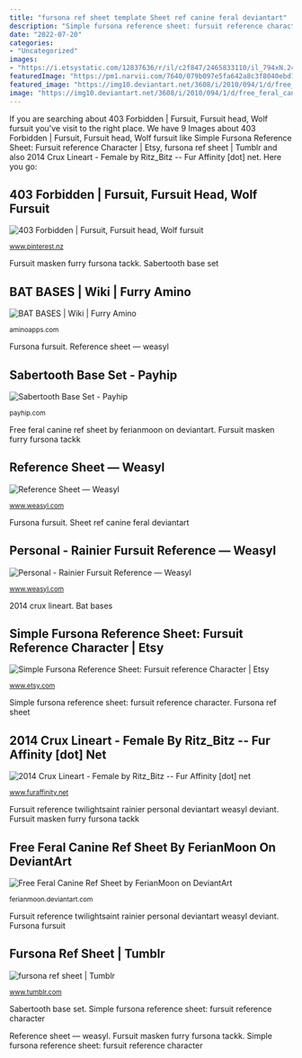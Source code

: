 ```yaml
---
title: "fursona ref sheet template Sheet ref canine feral deviantart"
description: "Simple fursona reference sheet: fursuit reference character"
date: "2022-07-20"
categories:
- "Uncategorized"
images:
- "https://i.etsystatic.com/12837636/r/il/c2f847/2465833110/il_794xN.2465833110_diwl.jpg"
featuredImage: "https://pm1.narvii.com/7640/079b097e5fa642a8c3f8040ebd1995da8dcd49d8r1-1100-638v2_hq.jpg"
featured_image: "https://img10.deviantart.net/3608/i/2010/094/1/d/free_feral_canine_ref_sheet_by_ferianmoon.png"
image: "https://img10.deviantart.net/3608/i/2010/094/1/d/free_feral_canine_ref_sheet_by_ferianmoon.png"
---
```


If you are searching about 403 Forbidden | Fursuit, Fursuit head, Wolf fursuit you've visit to the right place. We have 9 Images about 403 Forbidden | Fursuit, Fursuit head, Wolf fursuit like Simple Fursona Reference Sheet: Fursuit reference Character | Etsy, fursona ref sheet | Tumblr and also 2014 Crux Lineart - Female by Ritz_Bitz -- Fur Affinity [dot] net. Here you go:

## 403 Forbidden | Fursuit, Fursuit Head, Wolf Fursuit

![403 Forbidden | Fursuit, Fursuit head, Wolf fursuit](https://i.pinimg.com/originals/6a/48/c5/6a48c5c04689b82c21d5a2f68589f05b.jpg "Fursona fursuit")

<small>www.pinterest.nz</small>

Fursuit masken furry fursona tackk. Sabertooth base set

## BAT BASES | Wiki | Furry Amino

![BAT BASES | Wiki | Furry Amino](https://pm1.narvii.com/7640/079b097e5fa642a8c3f8040ebd1995da8dcd49d8r1-1100-638v2_hq.jpg "Fursona fursuit")

<small>aminoapps.com</small>

Fursona fursuit. Reference sheet — weasyl

## Sabertooth Base Set - Payhip

![Sabertooth Base Set - Payhip](https://pe56d.s3.amazonaws.com/o_1cfjc05jdo91540vu158315o2r.jpeg "Fursona ref sheet")

<small>payhip.com</small>

Free feral canine ref sheet by ferianmoon on deviantart. Fursuit masken furry fursona tackk

## Reference Sheet — Weasyl

![Reference Sheet — Weasyl](https://cdn.weasyl.com/static/media/ec/9c/30/ec9c30cddca1681230d3e7852d848873a1204d96087ae994692e1943a3855ddf.jpg "Fursona fursuit")

<small>www.weasyl.com</small>

Fursona fursuit. Sheet ref canine feral deviantart

## Personal - Rainier Fursuit Reference — Weasyl

![Personal - Rainier Fursuit Reference — Weasyl](https://cdn.weasyl.com/~twilightsaint/submissions/1470876/63c28461377b4de6cd18a4bc625e0a7a42bb803b6eaa9adc085a4ca8fb9ecd77/twilightsaint-personal-rainier-fursuit-reference.jpg "Fursona fursuit")

<small>www.weasyl.com</small>

2014 crux lineart. Bat bases

## Simple Fursona Reference Sheet: Fursuit Reference Character | Etsy

![Simple Fursona Reference Sheet: Fursuit reference Character | Etsy](https://i.etsystatic.com/12837636/r/il/c2f847/2465833110/il_794xN.2465833110_diwl.jpg "2014 crux lineart")

<small>www.etsy.com</small>

Simple fursona reference sheet: fursuit reference character. Fursona ref sheet

## 2014 Crux Lineart - Female By Ritz_Bitz -- Fur Affinity [dot] Net

![2014 Crux Lineart - Female by Ritz_Bitz -- Fur Affinity [dot] net](http://t.facdn.net/13806610@800-1403580993.jpg "Lineart crux female ref use favorites weasyl ritz bitz")

<small>www.furaffinity.net</small>

Fursuit reference twilightsaint rainier personal deviantart weasyl deviant. Fursuit masken furry fursona tackk

## Free Feral Canine Ref Sheet By FerianMoon On DeviantArt

![Free Feral Canine Ref Sheet by FerianMoon on DeviantArt](https://img10.deviantart.net/3608/i/2010/094/1/d/free_feral_canine_ref_sheet_by_ferianmoon.png "Sabertooth base set")

<small>ferianmoon.deviantart.com</small>

Fursuit reference twilightsaint rainier personal deviantart weasyl deviant. Fursona fursuit

## Fursona Ref Sheet | Tumblr

![fursona ref sheet | Tumblr](https://78.media.tumblr.com/5f41473697c7fba9abdb9678b7929294/tumblr_ojzzxnAZlE1udy48yo1_500.png "Sabertooth base set")

<small>www.tumblr.com</small>

Sabertooth base set. Simple fursona reference sheet: fursuit reference character

Reference sheet — weasyl. Fursuit masken furry fursona tackk. Simple fursona reference sheet: fursuit reference character
